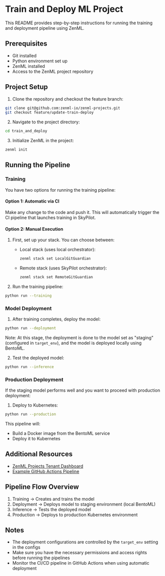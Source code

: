 # Train and Deploy ML Project

This README provides step-by-step instructions for running the training and deployment pipeline using ZenML.

## Prerequisites

- Git installed
- Python environment set up
- ZenML installed
- Access to the ZenML project repository

## Project Setup

1. Clone the repository and checkout the feature branch:
```bash
git clone git@github.com:zenml-io/zenml-projects.git
git checkout feature/update-train-deploy
```

2. Navigate to the project directory:
```bash
cd train_and_deploy
```

3. Initialize ZenML in the project:
```bash
zenml init
```

## Running the Pipeline

### Training

You have two options for running the training pipeline:

#### Option 1: Automatic via CI
Make any change to the code and push it. This will automatically trigger the CI pipeline that launches training in SkyPilot.

#### Option 2: Manual Execution
1. First, set up your stack. You can choose between:
   - Local stack (uses local orchestrator):
     ```bash
     zenml stack set LocalGitGuardian
     ```
   - Remote stack (uses SkyPilot orchestrator):
     ```bash
     zenml stack set RemoteGitGuardian
     ```

2. Run the training pipeline:
```bash
python run --training
```

### Model Deployment

1. After training completes, deploy the model:
```bash
python run --deployment
```

Note: At this stage, the deployment is done to the model set as "staging" (configured in `target_env`), and the model is deployed locally using BentoML.

2. Test the deployed model:
```bash
python run --inference
```

### Production Deployment

If the staging model performs well and you want to proceed with production deployment:

1. Deploy to Kubernetes:
```bash
python run --production
```
This pipeline will:
- Build a Docker image from the BentoML service
- Deploy it to Kubernetes

## Additional Resources

- [ZenML Projects Tenant Dashboard](https://cloud.zenml.io/organizations/fc992c14-d960-4db7-812e-8f070c99c6f0/tenants/12ec0fd2-ed02-4479-8ff9-ecbfbaae3285)
- [Example GitHub Actions Pipeline](https://github.com/zenml-io/zenml-projects/actions/runs/12075854945/job/33676323427)

## Pipeline Flow Overview

1. Training → Creates and trains the model
2. Deployment → Deploys model to staging environment (local BentoML)
3. Inference → Tests the deployed model
4. Production → Deploys to production Kubernetes environment

## Notes

- The deployment configurations are controlled by the `target_env` setting in the configs
- Make sure you have the necessary permissions and access rights before running the pipelines
- Monitor the CI/CD pipeline in GitHub Actions when using automatic deployment